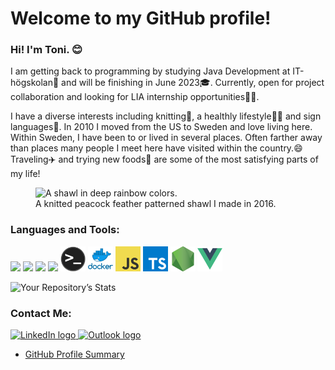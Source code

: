 # Welcome to my GitHub profile!

### Hi! I'm Toni. 😊 

I am getting back to programming by studying Java Development at IT-högskolan🏫 and will be finishing in June 2023🎓. Currently, open for project collaboration and looking for LIA internship opportunities👩‍💻. 

I have a diverse interests including knitting🧶, a healthly lifestyle🏃‍♀️ and sign languages🤟. In 2010 I moved from the US to Sweden and love living here. Within Sweden, I have been to or lived in several places. Often farther away than places many people I meet here have visited within the country.😄 Traveling✈️ and trying new foods🍡 are some of the most satisfying parts of my life!   

<figure>
<img width="300px"  alt="A shawl in deep rainbow colors." src="https://images4-g.ravelrycache.com/uploads/bratae/402496336/20161008_140908_medium2.jpg"/>
   <figcaption> A knitted peacock feather patterned shawl I made in 2016. </figcaption>
</figure>



### Languages and Tools: 

<code><img height="40" src="https://cdn.my-mooc.com/media/cache/catalog_product_458x275/mooc/logo/5d6c89fdb37143ead78cc0062d83658672b5d09d.png"></code>
<code><img height="40" src="https://camo.githubusercontent.com/40151cb47332e5a702cfb89f995b11e9ae9c86049403989e8f09aa5931bfd1f8/68747470733a2f2f706e67696d672e636f6d2f75706c6f6164732f6d7973716c2f6d7973716c5f504e4732332e706e67"></code>
<code><img height="40" src="https://ih1.redbubble.net/image.859063361.0627/pp,840x830-pad,1000x1000,f8f8f8.jpg"></code>
<code><img height="40" src="https://mpng.subpng.com/20190111/thz/kisspng-mongodb-logo-database-nosql-postgresql-how-to-create-an-outstanding-tech-stack-clickup-bl-5c391bdf9cff48.4731136215472465596431.jpg"></code>
<code><img height="40" src="https://raw.githubusercontent.com/github/explore/80688e429a7d4ef2fca1e82350fe8e3517d3494d/topics/terminal/terminal.png"></code>
<code><img height="40" src="https://raw.githubusercontent.com/github/explore/80688e429a7d4ef2fca1e82350fe8e3517d3494d/topics/docker/docker.png"></code>
<code><img height="40" src="https://raw.githubusercontent.com/github/explore/80688e429a7d4ef2fca1e82350fe8e3517d3494d/topics/javascript/javascript.png"></code>
<code><img height="40" src="https://raw.githubusercontent.com/github/explore/80688e429a7d4ef2fca1e82350fe8e3517d3494d/topics/typescript/typescript.png"></code>
<code><img height="40" src="https://raw.githubusercontent.com/github/explore/80688e429a7d4ef2fca1e82350fe8e3517d3494d/topics/nodejs/nodejs.png"></code>
<code><img height="40" src="https://raw.githubusercontent.com/github/explore/80688e429a7d4ef2fca1e82350fe8e3517d3494d/topics/vue/vue.png"></code>


![Your Repository’s Stats](https://github-readme-stats.vercel.app/api?username=ToniKaru&show_icons=true)

### Contact Me: 

<a href="https://www.linkedin.com/in/toni-karu/" rel=nofollow><img src="https://camo.githubusercontent.com/a493f6833f99fb3c85788d6d9305e6b7a42b838e5ee5d138fd9a8214a7e77472/68747470733a2f2f696d672e736869656c64732e696f2f62616467652f6c696e6b6564696e2d2532333030373742352e7376673f267374796c653d666f722d7468652d6261646765266c6f676f3d6c696e6b6564696e266c6f676f436f6c6f723d7768697465" alt="LinkedIn logo" data-canonical-src="https://img.shields.io/badge/linkedin-%230077B5.svg?&amp;style=for-the-badge&amp;logo=linkedin&amp;logoColor=white" style="max-width: 100%;"></a><a href="mailto:toni.karu@gmail.com">
 <img src="https://camo.githubusercontent.com/e038de8614d994cae54455231d33eb0b84b8acae7456ee68d8461af25a366a95/68747470733a2f2f696d672e736869656c64732e696f2f62616467652f4d61696c2d3030373844343f7374796c653d666f722d7468652d6261646765266c6f676f3d6d6963726f736f66742d6f75746c6f6f6b266c6f676f436f6c6f723d7768697465" alt="Outlook logo" data-canonical-src="https://img.shields.io/badge/Mail-0078D4?style=for-the-badge&amp;logo=microsoft-outlook&amp;logoColor=white" style="max-width: 100%;"></a>

 
 - [GitHub Profile Summary](https://profile-summary-for-github.com/user/ToniKaru)
